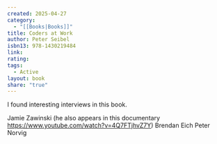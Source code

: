 ```yaml
---
created: 2025-04-27
category:
  - "[[Books|Books]]"
title: Coders at Work
author: Peter Seibel
isbn13: 978-1430219484
link: 
rating: 
tags:
  - Active
layout: book
share: "true"
---
```

I found interesting interviews in this book.

Jamie Zawinski (he also appears in this documentary https://www.youtube.com/watch?v=4Q7FTjhvZ7Y)
Brendan Eich
Peter Norvig
